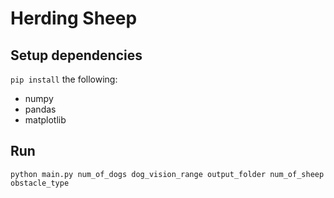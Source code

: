 # Herding Sheep

## Setup dependencies

`pip install` the following:

- numpy
- pandas
- matplotlib

## Run

`python main.py num_of_dogs dog_vision_range output_folder num_of_sheep obstacle_type`
